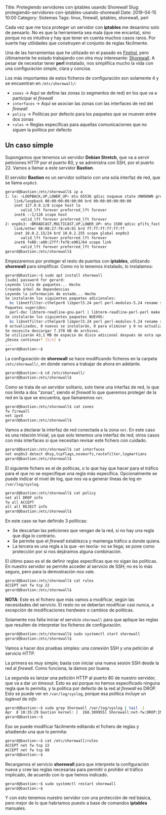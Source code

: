 Title: Protegiendo servidores con iptables usando Shorewall
Slug: protegiendo-servidores-con-iptables-usando-shorewall
Date: 2019-04-15 10:00
Category: Sistemas
Tags: linux, firewall, iptables, shorewall, perl



Cada vez que me toca proteger un servidor con **iptables** me desanimo solo de pensarlo. No es que la herramienta sea mala (que me encanta), sino porque no es intuitiva y hay que tener en cuenta muchos casos raros. Por suerte hay utilidades que construyen el conjunto de reglas fácilmente.

Una de las herramientas que he utilizado en el pasado es [Firehol](/tag/firehol.html), pero últimamente he estado trabajando con otra muy interesante: [Shorewall](http://shorewall.org/). A pesar de necesitar tener **perl** instalado, nos simplifica mucho la vida con una configuración simple, clara y concisa.

Los más importantes de estos ficheros de configuración son solamente 4 y se encuentran en `/etc/shorewall/`:

* `zones` &rarr; Aquí se define las zonas (o segmentos de red) en los que va a participar el *firewall*
* `interfaces` &rarr; Aquí se asocian las zonas con las interfaces de red del *firewall*
* `policy` &rarr; Políticas por defecto para los paquetes que se mueven entre dos zonas
* `rules` &rarr; Reglas específicas para aquellas comunicaciones que no siguen la política por defecto

## Un caso simple

Supongamos que tenemos un servidor **Debian Stretch**, que va a servir peticiones HTTP por el puerto 80, y se administra con SSH, por el puerto 22. Vamos a llamar a este servidor **Bastion**.

El servidor **Bastion** es un servidor solitario con una sola interfaz de red, que se llama `enp0s3`.

```bash
gerard@bastion:/etc/shorewall$ ip a
1: lo: <LOOPBACK,UP,LOWER_UP> mtu 65536 qdisc noqueue state UNKNOWN group default qlen 1
    link/loopback 00:00:00:00:00:00 brd 00:00:00:00:00:00
    inet 127.0.0.1/8 scope host lo
       valid_lft forever preferred_lft forever
    inet6 ::1/128 scope host 
       valid_lft forever preferred_lft forever
2: enp0s3: <BROADCAST,MULTICAST,UP,LOWER_UP> mtu 1500 qdisc pfifo_fast state UP group default qlen 1000
    link/ether 08:00:27:f8:e9:01 brd ff:ff:ff:ff:ff:ff
    inet 10.0.2.15/24 brd 10.0.2.255 scope global enp0s3
       valid_lft forever preferred_lft forever
    inet6 fe80::a00:27ff:fef8:e901/64 scope link 
       valid_lft forever preferred_lft forever
gerard@bastion:/etc/shorewall$ 
```

Empezaremos por proteger el resto de puertos con **iptables**, utilizando **shorewall** para simplificar. Como no lo tenemos instalado, lo instalamos:

```bash
gerard@bastion:~$ sudo apt install shorewall
[sudo] password for gerard: 
Leyendo lista de paquetes... Hecho
Creando árbol de dependencias       
Leyendo la información de estado... Hecho
Se instalarán los siguientes paquetes adicionales:
  bc libnetfilter-cthelper0 libperl5.24 perl perl-modules-5.24 rename shorewall-core
Paquetes sugeridos:
  perl-doc libterm-readline-gnu-perl | libterm-readline-perl-perl make shorewall-doc
Se instalarán los siguientes paquetes NUEVOS:
  bc libnetfilter-cthelper0 libperl5.24 perl perl-modules-5.24 rename shorewall shorewall-core
0 actualizados, 8 nuevos se instalarán, 0 para eliminar y 0 no actualizados.
Se necesita descargar 7.378 kB de archivos.
Se utilizarán 43,1 MB de espacio de disco adicional después de esta operación.
¿Desea continuar? [S/n] s
...
gerard@bastion:~$ 
```

La configuración de **shorewall** se hace modificando ficheros en la carpeta `/etc/shorewall/`, en donde vamos a trabajar de ahora en adelante.

```bash
gerard@bastion:~$ cd /etc/shorewall/
gerard@bastion:/etc/shorewall$ 
```

Como se trata de un servidor solitario, solo tiene una interfaz de red, lo que nos limita a dos "zonas", siendo el *firewall* lo que queremos proteger de la red en la que se encuentra, que llamaremos `net`.

```bash
gerard@bastion:/etc/shorewall$ cat zones 
fw firewall
net ipv4
gerard@bastion:/etc/shorewall$ 
```

Vamos a declarar la interfaz de red conectada a la zona `net`. En este caso es una relación trivial, ya que solo tenemos una interfaz de red; otros casos con más interfaces si que necesitan revisar este fichero con cuidado.

```bash
gerard@bastion:/etc/shorewall$ cat interfaces 
net enp0s3 detect dhcp,tcpflags,nosmurfs,routefilter,logmartians
gerard@bastion:/etc/shorewall$ 
```

El siguiente fichero es el de políticas, o lo que hay que hacer para el tráfico para el que no se especifique una regla más específica. Opcionalmente se puede indicar el nivel de log, que nos va a generar líneas de log en `/var/log/syslog`.

```bash
gerard@bastion:/etc/shorewall$ cat policy 
net all DROP info
fw all ACCEPT
all all REJECT info
gerard@bastion:/etc/shorewall$ 
```

En este caso se han definido 3 políticas:

* Se descartan las peticiones que vengan de la red, si no hay una regla que diga lo contrario.
* Se permite que el *firewall* establezca y mantenga tráfico a donde quiera.
* La tercera es una regla a la que -en teoría- no se llega; se pone como protección por si nos dejáramos alguna combinación.

El último paso es el de definir reglas específicas que no sigan las políticas. En nuestro servidor se permite acceder al servicio de SSH; no es lo más seguro, pero para la demostración nos vale.

```bash
gerard@bastion:/etc/shorewall$ cat rules 
ACCEPT net fw tcp 22
gerard@bastion:/etc/shorewall$ 
```

**NOTA**: Este es el fichero que más vamos a modificar, según las necesidades del servicio. El resto no se deberían modificar casi nunca, a excepción de modificaciones *hardware* o cambios de políticas.

Solamente nos falta iniciar el servicio `shorewall` para que aplique las reglas que resulten de interpretar los ficheros de configuración.

```bash
gerard@bastion:/etc/shorewall$ sudo systemctl start shorewall
gerard@bastion:/etc/shorewall$ 
```

Vamos a hacer dos pruebas simples: una conexión SSH y una petición al servicio HTTP.

La primera es muy simple; basta con iniciar una nueva sesión SSH desde la red al *firewall*. Como funciona, la damos por buena.

La segunda es lanzar una petición HTTP al puerto 80 de nuestro servidor, que va a dar un *timeout*. Esto es así porque no hemos especificado ninguna regla que lo permita, y la política por defecto de la red al *firewall* es DROP. Esto se puede ver en `/var/log/syslog`, porque esa política incluye un *loglevel* de *info*:

```bash
gerard@bastion:~$ sudo grep Shorewall /var/log/syslog | tail -1
Apr  8 10:35:29 bastion kernel: [  268.309955] Shorewall:net-fw:DROP:IN=enp0s3 OUT= MAC=08:00:27:f8:e9:01:52:54:00:12:35:02:08:00 SRC=10.0.2.2 DST=10.0.2.15 LEN=44 TOS=0x00 PREC=0x00 TTL=64 ID=7736 PROTO=TCP SPT=33066 DPT=80 WINDOW=65535 RES=0x00 SYN URGP=0 
gerard@bastion:~$ 
```

Eso se puede modificar fácilmente editando el fichero de reglas y añadiendo una que lo permita:

```bash
gerard@bastion:~$ cat /etc/shorewall/rules 
ACCEPT net fw tcp 22
ACCEPT net fw tcp 80
gerard@bastion:~$ 
```

Recargamos el servicio **shorewall** para que interprete la configuración nueva y cree las reglas necesarias para permitir o prohibir el tráfico implicado, de acuerdo con lo que hemos indicado.

```bash
gerard@bastion:~$ sudo systemctl restart shorewall
gerard@bastion:~$ 
```

Y con esto tenemos nuestro servidor con una protección de red básica, pero mejor de lo que habríamos puesto a base de comandos **iptables** manuales.
